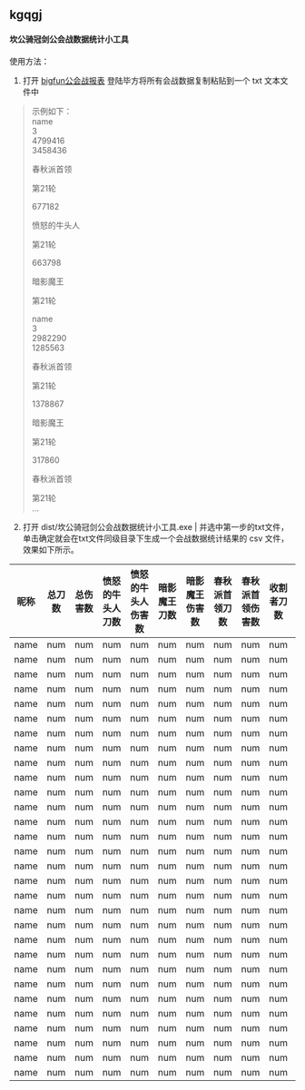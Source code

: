 ## kgqgj
#### 坎公骑冠剑公会战数据统计小工具

使用方法：
1. 打开 [bigfun公会战报表](https://www.bigfun.cn/tools/gt/t_report) 登陆毕方将所有会战数据复制粘贴到一个 txt 文本文件中
>示例如下：  
>name  
>3  
>4799416  
>3458436  
>  
>春秋派首领  
>  
>第21轮  
>  
>677182  
>  
>愤怒的牛头人  
>  
>第21轮  
>  
>663798  
>  
>暗影魔王  
>  
>第21轮  
>  
>name  
>3  
>2982290  
>1285563  
>  
>春秋派首领  
>  
>第21轮  
>  
>1378867  
>  
>暗影魔王  
>  
>第21轮  
>  
>317860  
>  
>春秋派首领  
>  
>第21轮  
>...

2. 打开 dist/坎公骑冠剑公会战数据统计小工具.exe | 并选中第一步的txt文件，单击确定就会在txt文件同级目录下生成一个会战数据统计结果的 csv 文件，效果如下所示。

|昵称|总刀数|总伤害数|愤怒的牛头人刀数|愤怒的牛头人伤害数|暗影魔王刀数|暗影魔王伤害数|春秋派首领刀数|春秋派首领伤害数|收割者刀数|收割者伤害数
|---|---|---|---|---|---|---|---|---|---|---|
|name|num|num|num|num|num|num|num|num|num|num|
|name|num|num|num|num|num|num|num|num|num|num|
|name|num|num|num|num|num|num|num|num|num|num|
|name|num|num|num|num|num|num|num|num|num|num|
|name|num|num|num|num|num|num|num|num|num|num|
|name|num|num|num|num|num|num|num|num|num|num|
|name|num|num|num|num|num|num|num|num|num|num|
|name|num|num|num|num|num|num|num|num|num|num|
|name|num|num|num|num|num|num|num|num|num|num|
|name|num|num|num|num|num|num|num|num|num|num|
|name|num|num|num|num|num|num|num|num|num|num|
|name|num|num|num|num|num|num|num|num|num|num|
|name|num|num|num|num|num|num|num|num|num|num|
|name|num|num|num|num|num|num|num|num|num|num|
|name|num|num|num|num|num|num|num|num|num|num|
|name|num|num|num|num|num|num|num|num|num|num|
|name|num|num|num|num|num|num|num|num|num|num|
|name|num|num|num|num|num|num|num|num|num|num|
|name|num|num|num|num|num|num|num|num|num|num|
|name|num|num|num|num|num|num|num|num|num|num|
|name|num|num|num|num|num|num|num|num|num|num|
|name|num|num|num|num|num|num|num|num|num|num|
|name|num|num|num|num|num|num|num|num|num|num|
|name|num|num|num|num|num|num|num|num|num|num|
|name|num|num|num|num|num|num|num|num|num|num|
|name|num|num|num|num|num|num|num|num|num|num|
|name|num|num|num|num|num|num|num|num|num|num|
|name|num|num|num|num|num|num|num|num|num|num|
|name|num|num|num|num|num|num|num|num|num|num|
|name|num|num|num|num|num|num|num|num|num|num|


